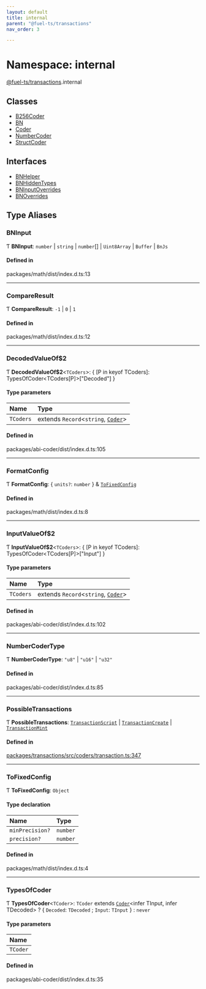 ```yaml
---
layout: default
title: internal
parent: "@fuel-ts/transactions"
nav_order: 3

---
```


# Namespace: internal

[@fuel-ts/transactions](../index.md).internal

## Classes

- [B256Coder](../classes/internal-B256Coder.md)
- [BN](../classes/internal-BN.md)
- [Coder](../classes/internal-Coder.md)
- [NumberCoder](../classes/internal-NumberCoder.md)
- [StructCoder](../classes/internal-StructCoder.md)

## Interfaces

- [BNHelper](../interfaces/internal-BNHelper.md)
- [BNHiddenTypes](../interfaces/internal-BNHiddenTypes.md)
- [BNInputOverrides](../interfaces/internal-BNInputOverrides.md)
- [BNOverrides](../interfaces/internal-BNOverrides.md)

## Type Aliases

### BNInput

Ƭ **BNInput**: `number` \| `string` \| `number`[] \| `Uint8Array` \| `Buffer` \| `BnJs`

#### Defined in

packages/math/dist/index.d.ts:13

___

### CompareResult

Ƭ **CompareResult**: ``-1`` \| ``0`` \| ``1``

#### Defined in

packages/math/dist/index.d.ts:12

___

### DecodedValueOf$2

Ƭ **DecodedValueOf$2**<`TCoders`\>: { [P in keyof TCoders]: TypesOfCoder<TCoders[P]\>["Decoded"] }

#### Type parameters

| Name | Type |
| :------ | :------ |
| `TCoders` | extends `Record`<`string`, [`Coder`](../classes/internal-Coder.md)\> |

#### Defined in

packages/abi-coder/dist/index.d.ts:105

___

### FormatConfig

Ƭ **FormatConfig**: { `units?`: `number`  } & [`ToFixedConfig`](internal.md#tofixedconfig)

#### Defined in

packages/math/dist/index.d.ts:8

___

### InputValueOf$2

Ƭ **InputValueOf$2**<`TCoders`\>: { [P in keyof TCoders]: TypesOfCoder<TCoders[P]\>["Input"] }

#### Type parameters

| Name | Type |
| :------ | :------ |
| `TCoders` | extends `Record`<`string`, [`Coder`](../classes/internal-Coder.md)\> |

#### Defined in

packages/abi-coder/dist/index.d.ts:102

___

### NumberCoderType

Ƭ **NumberCoderType**: ``"u8"`` \| ``"u16"`` \| ``"u32"``

#### Defined in

packages/abi-coder/dist/index.d.ts:85

___

### PossibleTransactions

Ƭ **PossibleTransactions**: [`TransactionScript`](../index.md#transactionscript) \| [`TransactionCreate`](../index.md#transactioncreate) \| [`TransactionMint`](../index.md#transactionmint)

#### Defined in

[packages/transactions/src/coders/transaction.ts:347](https://github.com/FuelLabs/fuels-ts/blob/master/packages/transactions/src/coders/transaction.ts#L347)

___

### ToFixedConfig

Ƭ **ToFixedConfig**: `Object`

#### Type declaration

| Name | Type |
| :------ | :------ |
| `minPrecision?` | `number` |
| `precision?` | `number` |

#### Defined in

packages/math/dist/index.d.ts:4

___

### TypesOfCoder

Ƭ **TypesOfCoder**<`TCoder`\>: `TCoder` extends [`Coder`](../classes/internal-Coder.md)<infer TInput, infer TDecoded\> ? { `Decoded`: `TDecoded` ; `Input`: `TInput`  } : `never`

#### Type parameters

| Name |
| :------ |
| `TCoder` |

#### Defined in

packages/abi-coder/dist/index.d.ts:35

